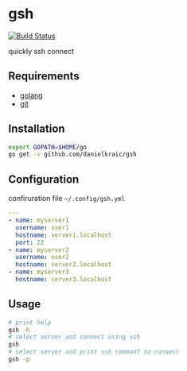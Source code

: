# gsh

[![Build Status](https://travis-ci.org/danielkraic/gsh.svg?branch=master)](https://travis-ci.org/danielkraic/gsh)

quickly ssh connect

## Requirements

* [golang](https://golang.org/doc/install)
* [git](https://git-scm.com/)

## Installation

```bash
export GOPATH=$HOME/go
go get -v github.com/danielkraic/gsh
```

## Configuration

confiruration file `~/.config/gsh.yml` 

```yaml
---
- name: myserver1
  username: user1
  hostname: server1.localhost
  port: 22
- name: myserver2
  username: user2
  hostname: server2.localhost
- name: myserver3
  hostname: server3.localhost
```

## Usage

```bash
# print help
gsh -h
# select server and connect using ssh
gsh
# select server and print ssh commanf to connect
gsh -p
```
